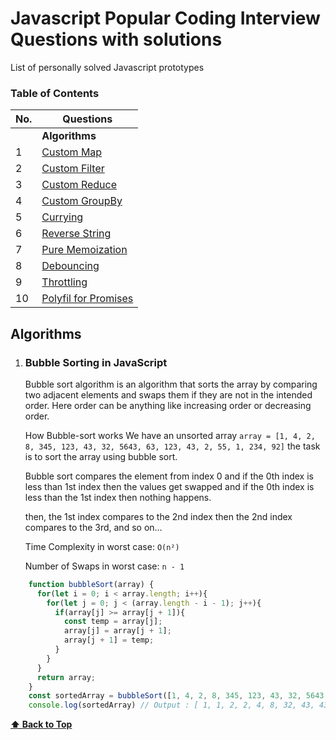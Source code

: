 # Javascript Popular Coding Interview Questions with solutions
List of personally solved Javascript prototypes

### Table of Contents

| No. | Questions |
| --- | --------- |
|   | **Algorithms** |
|1  | [Custom Map](#bubble-sort) |
|2  | [Custom Filter](#selection-sort) |
|3  | [Custom Reduce](#inventor-update) |
|4  | [Custom GroupBy](#inventor-update) |
|5  | [Currying](#inventor-update) |
|6  | [Reverse String](#inventor-update) |
|7  | [Pure Memoization](#inventor-update) |
|8  | [Debouncing](#inventor-update) |
|9  | [Throttling](#inventor-update) |
|10  | [Polyfil for Promises](#inventor-update) |

## Algorithms
    
1. ### Bubble Sorting in JavaScript

    Bubble sort algorithm is an algorithm that sorts the array by comparing two adjacent elements and swaps them if they are not in the intended order. Here order can be anything like increasing order or decreasing order.

    How Bubble-sort works
    We have an unsorted array `array = [1, 4, 2, 8, 345, 123, 43, 32, 5643, 63, 123, 43, 2, 55, 1, 234, 92]` the task is to sort the array using bubble sort. 

    Bubble sort compares the element from index 0 and if the 0th index is less than 1st index then the values get swapped and if the 0th index is less than the 1st index then nothing happens.

    then, the 1st index compares to the 2nd index then the 2nd index compares to the 3rd, and so on…
    
    Time Complexity in worst case: `O(n²)` 
    
    Number of Swaps in worst case: `n - 1`
    
```javascript
    function bubbleSort(array) {
      for(let i = 0; i < array.length; i++){
        for(let j = 0; j < (array.length - i - 1); j++){
          if(array[j] >= array[j + 1]){
            const temp = array[j];
            array[j] = array[j + 1];
            array[j + 1] = temp;
          }
        }
      }
      return array;
    }
    const sortedArray = bubbleSort([1, 4, 2, 8, 345, 123, 43, 32, 5643, 63, 123, 43, 2, 55, 1, 234, 92]);
    console.log(sortedArray) // Output : [ 1, 1, 2, 2, 4, 8, 32, 43, 43, 55, 63, 92, 123, 123, 234, 345, 5643 ]
```

   **[⬆ Back to Top](#table-of-contents)**
